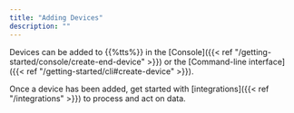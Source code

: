 ```yaml
---
title: "Adding Devices"
description: ""
---
```


Devices can be added to {{%tts%}} in the [Console]({{< ref "/getting-started/console/create-end-device" >}}) or the [Command-line interface]({{< ref "/getting-started/cli#create-device" >}}).

<!--more-->

Once a device has been added, get started with [integrations]({{< ref "/integrations" >}}) to process and act on data.